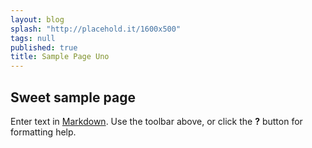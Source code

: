 ```yaml
---
layout: blog
splash: "http://placehold.it/1600x500"
tags: null
published: true
title: Sample Page Uno
---
```




## Sweet sample page

Enter text in [Markdown](http://daringfireball.net/projects/markdown/). Use the toolbar above, or click the **?** button for formatting help.
